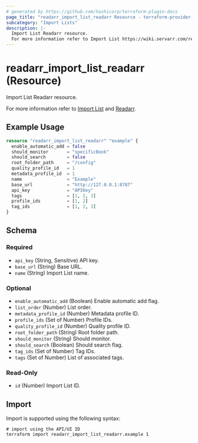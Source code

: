 ```yaml
---
# generated by https://github.com/hashicorp/terraform-plugin-docs
page_title: "readarr_import_list_readarr Resource - terraform-provider-readarr"
subcategory: "Import Lists"
description: |-
  Import List Readarr resource.
  For more information refer to Import List https://wiki.servarr.com/readarr/settings#import-lists and Readarr https://wiki.servarr.com/readarr/supported#readarrimport.
---
```


# readarr_import_list_readarr (Resource)

<!-- subcategory:Import Lists -->Import List Readarr resource.
For more information refer to [Import List](https://wiki.servarr.com/readarr/settings#import-lists) and [Readarr](https://wiki.servarr.com/readarr/supported#readarrimport).

## Example Usage

```terraform
resource "readarr_import_list_readarr" "example" {
  enable_automatic_add = false
  should_monitor       = "specificBook"
  should_search        = false
  root_folder_path     = "/config"
  quality_profile_id   = 1
  metadata_profile_id  = 1
  name                 = "Example"
  base_url             = "http://127.0.0.1:8787"
  api_key              = "APIKey"
  tags                 = [1, 2, 3]
  profile_ids          = [1, 2]
  tag_ids              = [1, 2, 3]
}
```

<!-- schema generated by tfplugindocs -->
## Schema

### Required

- `api_key` (String, Sensitive) API key.
- `base_url` (String) Base URL.
- `name` (String) Import List name.

### Optional

- `enable_automatic_add` (Boolean) Enable automatic add flag.
- `list_order` (Number) List order.
- `metadata_profile_id` (Number) Metadata profile ID.
- `profile_ids` (Set of Number) Profile IDs.
- `quality_profile_id` (Number) Quality profile ID.
- `root_folder_path` (String) Root folder path.
- `should_monitor` (String) Should monitor.
- `should_search` (Boolean) Should search flag.
- `tag_ids` (Set of Number) Tag IDs.
- `tags` (Set of Number) List of associated tags.

### Read-Only

- `id` (Number) Import List ID.

## Import

Import is supported using the following syntax:

```shell
# import using the API/UI ID
terraform import readarr_import_list_readarr.example 1
```
